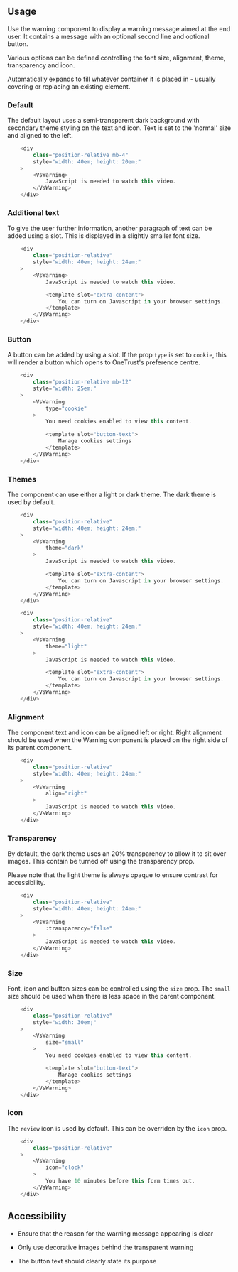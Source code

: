 ## Usage
Use the warning component to display a warning message aimed at the end user. It contains a message
with an optional second line and optional button.

Various options can be defined controlling the font size, alignment, theme, transparency and icon.

Automatically expands to fill whatever container it is placed in - usually
covering or replacing an existing element.

### Default
The default layout uses a semi-transparent dark background with secondary theme styling on the text and icon.
Text is set to the 'normal' size and aligned to the left.

```js
    <div
        class="position-relative mb-4"
        style="width: 40em; height: 20em;"
    >
        <VsWarning>
            JavaScript is needed to watch this video.
        </VsWarning>
    </div>
```
### Additional text
To give the user further information, another paragraph of text can be added using a slot.
This is displayed in a slightly smaller font size.

```js
    <div
        class="position-relative"
        style="width: 40em; height: 24em;"
    >
        <VsWarning>
            JavaScript is needed to watch this video.

            <template slot="extra-content">
                You can turn on Javascript in your browser settings.
            </template>
        </VsWarning>
    </div>
```

### Button
A button can be added by using a slot. If the prop `type` is set to `cookie`, this
will render a button which opens to OneTrust's preference centre.

```js
    <div
        class="position-relative mb-12"
        style="width: 25em;"
    >
        <VsWarning
            type="cookie"
        >
            You need cookies enabled to view this content.

            <template slot="button-text">
                Manage cookies settings
            </template>
        </VsWarning>
    </div>
```

### Themes
The component can use either a light or dark theme. The dark theme is used by default.

```js
    <div
        class="position-relative"
        style="width: 40em; height: 24em;"
    >
        <VsWarning
            theme="dark"
        >
            JavaScript is needed to watch this video.

            <template slot="extra-content">
                You can turn on Javascript in your browser settings.
            </template>
        </VsWarning>
    </div>
```

```js
    <div
        class="position-relative"
        style="width: 40em; height: 24em;"
    >
        <VsWarning
            theme="light"
        >
            JavaScript is needed to watch this video.

            <template slot="extra-content">
                You can turn on Javascript in your browser settings.
            </template>
        </VsWarning>
    </div>
```


### Alignment 
The component text and icon can be aligned left or right. Right alignment should
be used when the Warning component is placed on the right side of its parent component.

```js
    <div
        class="position-relative"
        style="width: 40em; height: 24em;"
    >
        <VsWarning
            align="right"
        >
            JavaScript is needed to watch this video.
        </VsWarning>
    </div>
```

### Transparency 
By default, the dark theme uses an 20% transparency to allow it to sit over images. This contain
be turned off using the transparency prop.

Please note that the light theme is always opaque to ensure contrast for accessibility.

```js
    <div
        class="position-relative"
        style="width: 40em; height: 24em;"
    >
        <VsWarning
            :transparency="false"
        >
            JavaScript is needed to watch this video.
        </VsWarning>
    </div>
```

### Size 
Font, icon and button sizes can be controlled using the `size` prop. The `small` size should be used
when there is less space in the parent component.

```js
    <div
        class="position-relative"
        style="width: 30em;"
    >
        <VsWarning
            size="small"
        >
            You need cookies enabled to view this content.

            <template slot="button-text">
                Manage cookies settings
            </template>
        </VsWarning>
    </div>
```

### Icon 
The `review` icon is used by default. This can be overriden by the `icon` prop.

```js
    <div
        class="position-relative"
    >
        <VsWarning
            icon="clock"
        >
            You have 10 minutes before this form times out.
        </VsWarning>
    </div>
```
## Accessibility

- Ensure that the reason for the warning message appearing is clear

- Only use decorative images behind the transparent warning

- The button text should clearly state its purpose
